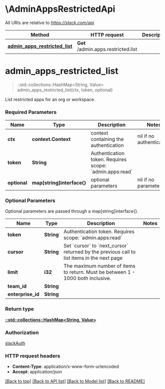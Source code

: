 # \AdminAppsRestrictedApi

All URIs are relative to *https://slack.com/api*

Method | HTTP request | Description
------------- | ------------- | -------------
[**admin_apps_restricted_list**](AdminAppsRestrictedApi.md#admin_apps_restricted_list) | **Get** /admin.apps.restricted.list | 


# **admin_apps_restricted_list**
> ::std::collections::HashMap<String, Value> admin_apps_restricted_list(ctx, token, optional)


List restricted apps for an org or workspace.

### Required Parameters

Name | Type | Description  | Notes
------------- | ------------- | ------------- | -------------
 **ctx** | **context.Context** | context containing the authentication | nil if no authentication
  **token** | **String**| Authentication token. Requires scope: &#x60;admin.apps:read&#x60; | 
 **optional** | **map[string]interface{}** | optional parameters | nil if no parameters

### Optional Parameters
Optional parameters are passed through a map[string]interface{}.

Name | Type | Description  | Notes
------------- | ------------- | ------------- | -------------
 **token** | **String**| Authentication token. Requires scope: &#x60;admin.apps:read&#x60; | 
 **cursor** | **String**| Set &#x60;cursor&#x60; to &#x60;next_cursor&#x60; returned by the previous call to list items in the next page | 
 **limit** | **i32**| The maximum number of items to return. Must be between 1 - 1000 both inclusive. | 
 **team_id** | **String**|  | 
 **enterprise_id** | **String**|  | 

### Return type

[**::std::collections::HashMap<String, Value>**](Value.md)

### Authorization

[slackAuth](../README.md#slackAuth)

### HTTP request headers

 - **Content-Type**: application/x-www-form-urlencoded
 - **Accept**: application/json

[[Back to top]](#) [[Back to API list]](../README.md#documentation-for-api-endpoints) [[Back to Model list]](../README.md#documentation-for-models) [[Back to README]](../README.md)

